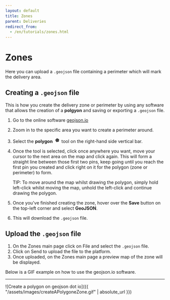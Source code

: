 ```yaml
---
layout: default
title: Zones
parent: Deliveries
redirect_from:
  - /en/tutorials/zones.html
---
```


# Zones

<div class="alert mt-3 alert-info" role="alert">
Here you can upload a <code>.geojson</code> file containing a perimeter which will mark the delivery area.
</div>

## Creating a `.geojson` file

This is how you create the delivery zone or perimeter by using any software that allows the creation of a **polgyon** and saving or exporting a `.geojson` file.

1. Go to the online software [geojson.io](https://geojson.io/)
2. Zoom in to the specific area you want to create a perimeter around.
3. Select the **polygon** ![](/assets/images/polygoonIconGeoJsonDotIo.png) tool on the right-hand side vertical bar.
4. Once the tool is selected, click once anywhere you want, move your cursor to the next area on the map and click again. This will form a straight line between those first two pins, keep going until you reach the first pin you created and click right on it for the polygon (zone or perimeter) to form. 

    <span class="badge badge-info">TIP:</span><span> To move around the map whilst drawing the polygon, simply hold left-click whilst moving the map, unhold the left-click and continue drawing the polygon.</span>

5. Once you've finished creating the zone, hover over the **Save** button on the top-left corner and select **GeoJSON**.
6. This will download the `.geojson` file.
   
## Upload the `.geojson` file

1. On the Zones main page click on <span class="badge badge-secondary">File</span> and select the `.geojson` file.
2. Click on <span class="badge badge-primary">Send</span> to upload the file to the platform.
3. Once uploaded, on the Zones main page a preview map of the zone will be displayed. 

Below is a GIF example on how to use the geojson.io software.

---

![Create a polygon on geojson dot io]({{ "/assets/images/createAPolygoneZone.gif" | absolute_url }})
